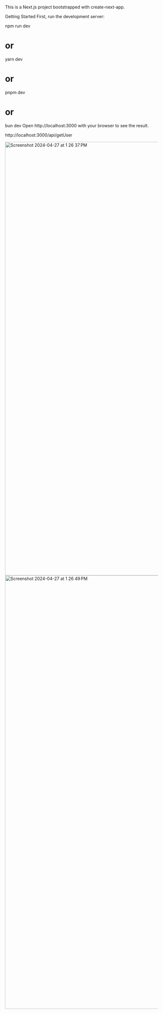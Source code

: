This is a Next.js project bootstrapped with create-next-app.

Getting Started
First, run the development server:

npm run dev
# or
yarn dev
# or
pnpm dev
# or
bun dev
Open http://localhost:3000 with your browser to see the result.

http://localhost:3000/api/getUser

<img width="1422" alt="Screenshot 2024-04-27 at 1 26 37 PM" src="https://github.com/smehra92/nextjs_authorization/assets/97786622/4931f9d1-a02e-452d-a6bd-b788c71e73ad">
<img width="1422" alt="Screenshot 2024-04-27 at 1 26 49 PM" src="https://github.com/smehra92/nextjs_authorization/assets/97786622/4562c9dd-0d87-4974-bcda-b6ecdf79602d">